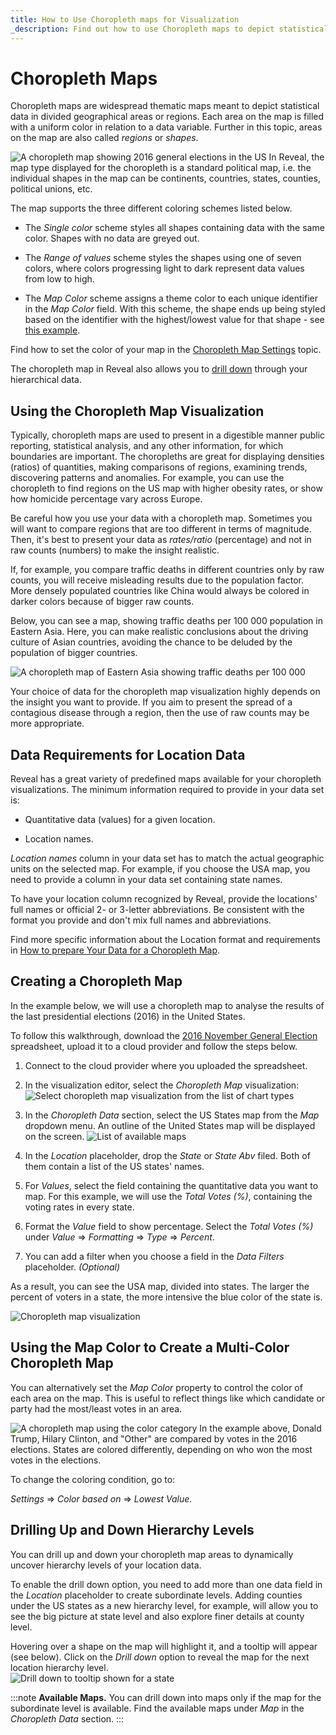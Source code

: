 ```yaml
---
title: How to Use Choropleth maps for Visualization
_description: Find out how to use Choropleth maps to depict statistical data in geographical areas.
---
```


# Choropleth Maps

Choropleth maps are widespread thematic maps meant to depict statistical data in divided geographical areas or regions. Each area on the map is filled with a uniform color in relation to a data variable.
Further in this topic, areas on the map are also called *regions* or *shapes*.

![A choropleth map showing 2016 general elections in the US](images/presidential-election-2016-map-example.png)
In Reveal, the map type displayed for the choropleth is a standard political map, i.e. the individual shapes in the map can be continents, countries, states, counties, political unions, etc.

The map supports the three different coloring schemes listed below.

  * The *Single color* scheme styles all shapes containing data with the same color. Shapes with no data are greyed out.

  * The *Range of values* scheme styles the shapes using one of seven colors, where colors progressing light to dark represent data values from low to high.

  * The *Map Color* scheme assigns a theme color to each unique identifier in the *Map Color* field. With this scheme, the shape ends up being styled based on the identifier with the highest/lowest value for that shape - see [this example](#using-the-map-color-to-create-a-multi-color-choropleth-map).

Find how to set the color of your map in the [Choropleth Map Settings](settings-choropleth-map) topic.

The choropleth map in Reveal also allows you to [drill down](#drilling-up-and-down-hierarchy-levels) through your hierarchical data.

## Using the Choropleth Map Visualization

Typically, choropleth maps are used to present in a digestible manner public reporting, statistical analysis, and any other information, for which boundaries are important. The choropleths are great for displaying densities (ratios) of quantities, making comparisons of regions, examining trends, discovering patterns and anomalies. For example, you can use the choropleth to find regions on the US map with higher obesity rates, or show how homicide percentage vary across Europe.

Be careful how you use your data with a choropleth map. Sometimes you will want to compare regions that are too different in terms of magnitude. Then, it's best to present your data as *rates/ratio* (percentage) and not in raw counts (numbers) to make the insight realistic.

If, for example, you compare traffic deaths in different countries only by raw counts, you will receive misleading results due to the population factor. More densely populated countries like China would always be colored in darker colors because of bigger raw counts.

Below, you can see a map, showing traffic deaths per 100 000 population in Eastern Asia. Here, you can make realistic conclusions about the driving culture of Asian countries, avoiding the chance to be deluded by the population of bigger countries.

![A choropleth map of Eastern Asia showing traffic deaths per 100 000](images/road-traffic-deaths-eastern-asia-example.png)

Your choice of data for the choropleth map visualization highly depends on the insight you want to provide. If you aim to present the spread of a contagious disease through a region, then the use of raw counts may be more appropriate.

<a name='location-data'></a>
## Data Requirements for Location Data

Reveal has a great variety of predefined maps available for your choropleth visualizations. The minimum information required to provide in your data set is:

  - Quantitative data (values) for a given location.

  - Location names.

*Location names* column in your data set has to match the actual geographic units on the selected map. For example, if you choose the USA map, you need to provide a column in your data set containing state names.

To have your location column recognized by Reveal, provide the locations' full names or official 2- or 3-letter abbreviations. Be consistent with the format you provide and don't mix full names and abbreviations.

Find more specific information about the Location format and requirements in [How to prepare Your Data for a Choropleth Map](location-data-requirements).

## Creating a Choropleth Map

In the example below, we will use a choropleth map to analyse the results of the last presidential elections (2016) in the United States.

To follow this walkthrough, download the [2016 November General Election](../../../static/data/2016_November_General_Election.xlsx) spreadsheet, upload it to a cloud provider and follow the steps below.

1. Connect to the cloud provider where you uploaded the spreadsheet.

2. In the visualization editor, select the *Choropleth Map* visualization:
![Select choropleth map visualization from the list of chart types](images/chart-types-choropleth.png)
3. In the *Choropleth Data* section, select the US States map from the *Map* dropdown menu. An outline of the United States map will be displayed on the screen.
![List of available maps](images/list-available-maps.png)
4. In the *Location* placeholder, drop the *State* or *State Abv* filed. Both of them contain a list of the US states' names.

5. For *Values*, select the field containing the quantitative data you want to map. For this example, we will use the *Total Votes (%)*, containing the voting rates in every state.

6. Format the *Value* field to show percentage. Select the *Total Votes (%)* under *Value* ⇒ *Formatting* ⇒ *Type* ⇒ *Percent*.

7. You can add a filter when you choose a field in the *Data Filters* placeholder. *(Optional)*

As a result, you can see the USA map, divided into states. The larger the percent of voters in a state, the more intensive the blue color of the state is.

![Choropleth map visualization](images/choropleth-visualization-example.png)
<a name='map-color'></a>
## Using the Map Color to Create a Multi-Color Choropleth Map

You can alternatively set the *Map Color* property to control the color of each area on the map. This is useful to reflect things like which candidate or party had the most/least votes in an area.

![A choropleth map using the color category](images/color-choropleth-map-example.png)
In the example above, Donald Trump, Hilary Clinton, and "Other" are compared by votes in the 2016 elections. States are colored differently, depending on who won the most votes in the elections.

To change the coloring condition, go to:

*Settings* ⇒ *Color based on* ⇒ *Lowest Value*.

<a name='drill-down'></a>
## Drilling Up and Down Hierarchy Levels

You can drill up and down your choropleth map areas to dynamically uncover hierarchy levels of your location data.

To enable the drill down option, you need to add more than one data field in the *Location* placeholder to create subordinate levels. Adding counties under the US states as a new hierarchy level, for example, will allow you to see the big picture at state level and also explore finer details at county level.

Hovering over a shape on the map will highlight it, and a tooltip will appear (see below). Click on the *Drill down* option to reveal the map for the next location hierarchy level.  
![Drill down to tooltip shown for a state](images/drill-down-option-choropleth-map.png)

:::note
**Available Maps.** You can drill down into maps only if the map for the subordinate level is available. Find the available maps under *Map* in the *Choropleth Data* section.
:::